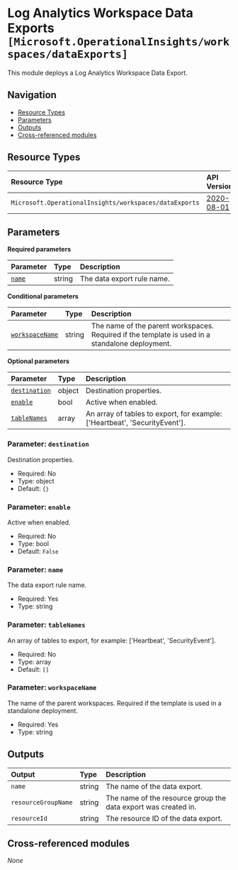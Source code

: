 # Log Analytics Workspace Data Exports `[Microsoft.OperationalInsights/workspaces/dataExports]`

This module deploys a Log Analytics Workspace Data Export.

## Navigation

- [Resource Types](#Resource-Types)
- [Parameters](#Parameters)
- [Outputs](#Outputs)
- [Cross-referenced modules](#Cross-referenced-modules)

## Resource Types

| Resource Type | API Version |
| :-- | :-- |
| `Microsoft.OperationalInsights/workspaces/dataExports` | [2020-08-01](https://learn.microsoft.com/en-us/azure/templates/Microsoft.OperationalInsights/2020-08-01/workspaces/dataExports) |

## Parameters

**Required parameters**

| Parameter | Type | Description |
| :-- | :-- | :-- |
| [`name`](#parameter-name) | string | The data export rule name. |

**Conditional parameters**

| Parameter | Type | Description |
| :-- | :-- | :-- |
| [`workspaceName`](#parameter-workspacename) | string | The name of the parent workspaces. Required if the template is used in a standalone deployment. |

**Optional parameters**

| Parameter | Type | Description |
| :-- | :-- | :-- |
| [`destination`](#parameter-destination) | object | Destination properties. |
| [`enable`](#parameter-enable) | bool | Active when enabled. |
| [`tableNames`](#parameter-tablenames) | array | An array of tables to export, for example: ['Heartbeat', 'SecurityEvent']. |

### Parameter: `destination`

Destination properties.
- Required: No
- Type: object
- Default: `{}`

### Parameter: `enable`

Active when enabled.
- Required: No
- Type: bool
- Default: `False`

### Parameter: `name`

The data export rule name.
- Required: Yes
- Type: string

### Parameter: `tableNames`

An array of tables to export, for example: ['Heartbeat', 'SecurityEvent'].
- Required: No
- Type: array
- Default: `[]`

### Parameter: `workspaceName`

The name of the parent workspaces. Required if the template is used in a standalone deployment.
- Required: Yes
- Type: string


## Outputs

| Output | Type | Description |
| :-- | :-- | :-- |
| `name` | string | The name of the data export. |
| `resourceGroupName` | string | The name of the resource group the data export was created in. |
| `resourceId` | string | The resource ID of the data export. |

## Cross-referenced modules

_None_
